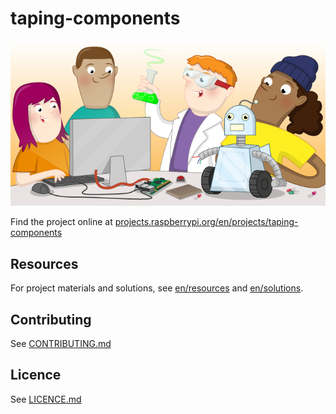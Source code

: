 # taping-components

![taping-components](banner.png)

Find the project online at [projects.raspberrypi.org/en/projects/taping-components](https://projects.raspberrypi.org/en/projects/taping-components)

## Resources
For project materials and solutions, see [en/resources](https://github.com/raspberrypilearning/taping-components/tree/master/en/resources) and [en/solutions](https://github.com/raspberrypilearning/taping-components/tree/master/en/solutions).

## Contributing
See [CONTRIBUTING.md](CONTRIBUTING.md)

## Licence
 See [LICENCE.md](LICENCE.md)